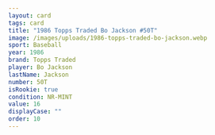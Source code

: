 ```yaml
---
layout: card
tags: card
title: "1986 Topps Traded Bo Jackson #50T"
image: /images/uploads/1986-topps-traded-bo-jackson.webp
sport: Baseball
year: 1986
brand: Topps Traded
player: Bo Jackson
lastName: Jackson
number: 50T
isRookie: true
condition: NR-MINT
value: 16
displayCase: ""
order: 10
---
```

